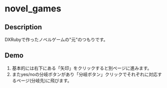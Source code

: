 novel_games
====

## Description
DXRubyで作ったノベルゲームの"元"のつもりです。

## Demo
1. 基本的には右下にある「矢印」をクリックすると別ページに進みます。
2. またyes/noの分岐ボタンがあり「分岐ボタン」クリックでそれぞれに対応するページ(分岐先)に飛びます。
